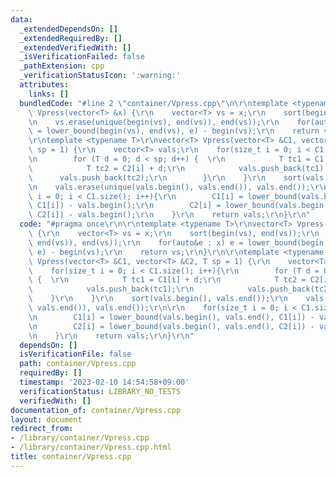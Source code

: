 ```yaml
---
data:
  _extendedDependsOn: []
  _extendedRequiredBy: []
  _extendedVerifiedWith: []
  _isVerificationFailed: false
  _pathExtension: cpp
  _verificationStatusIcon: ':warning:'
  attributes:
    links: []
  bundledCode: "#line 2 \"container/Vpress.cpp\"\n\r\ntemplate <typename T>\r\nvector<T>\
    \ Vpress(vector<T> &x) {\r\n    vector<T> vs = x;\r\n    sort(begin(vs), end(vs));\r\
    \n    vs.erase(unique(begin(vs), end(vs)), end(vs));\r\n    for(auto&e : x) e\
    \ = lower_bound(begin(vs), end(vs), e) - begin(vs);\r\n    return vs;\r\n}\r\n\
    \r\ntemplate <typename T>\r\nvector<T> Vpress(vector<T> &C1, vector<T> &C2, T\
    \ sp = 1) {\r\n    vector<T> vals;\r\n    for(size_t i = 0; i < C1.size(); i++){\r\
    \n        for (T d = 0; d < sp; d++) {  \r\n            T tc1 = C1[i] + d;\r\n\
    \            T tc2 = C2[i] + d;\r\n            vals.push_back(tc1);\r\n      \
    \      vals.push_back(tc2);\r\n        }\r\n    }\r\n    sort(vals.begin(), vals.end());\r\
    \n    vals.erase(unique(vals.begin(), vals.end()), vals.end());\r\n\r\n    for(size_t\
    \ i = 0; i < C1.size(); i++){\r\n        C1[i] = lower_bound(vals.begin(), vals.end(),\
    \ C1[i]) - vals.begin();\r\n        C2[i] = lower_bound(vals.begin(), vals.end(),\
    \ C2[i]) - vals.begin();\r\n    }\r\n    return vals;\r\n}\r\n"
  code: "#pragma once\r\n\r\ntemplate <typename T>\r\nvector<T> Vpress(vector<T> &x)\
    \ {\r\n    vector<T> vs = x;\r\n    sort(begin(vs), end(vs));\r\n    vs.erase(unique(begin(vs),\
    \ end(vs)), end(vs));\r\n    for(auto&e : x) e = lower_bound(begin(vs), end(vs),\
    \ e) - begin(vs);\r\n    return vs;\r\n}\r\n\r\ntemplate <typename T>\r\nvector<T>\
    \ Vpress(vector<T> &C1, vector<T> &C2, T sp = 1) {\r\n    vector<T> vals;\r\n\
    \    for(size_t i = 0; i < C1.size(); i++){\r\n        for (T d = 0; d < sp; d++)\
    \ {  \r\n            T tc1 = C1[i] + d;\r\n            T tc2 = C2[i] + d;\r\n\
    \            vals.push_back(tc1);\r\n            vals.push_back(tc2);\r\n    \
    \    }\r\n    }\r\n    sort(vals.begin(), vals.end());\r\n    vals.erase(unique(vals.begin(),\
    \ vals.end()), vals.end());\r\n\r\n    for(size_t i = 0; i < C1.size(); i++){\r\
    \n        C1[i] = lower_bound(vals.begin(), vals.end(), C1[i]) - vals.begin();\r\
    \n        C2[i] = lower_bound(vals.begin(), vals.end(), C2[i]) - vals.begin();\r\
    \n    }\r\n    return vals;\r\n}\r\n"
  dependsOn: []
  isVerificationFile: false
  path: container/Vpress.cpp
  requiredBy: []
  timestamp: '2023-02-10 14:54:58+09:00'
  verificationStatus: LIBRARY_NO_TESTS
  verifiedWith: []
documentation_of: container/Vpress.cpp
layout: document
redirect_from:
- /library/container/Vpress.cpp
- /library/container/Vpress.cpp.html
title: container/Vpress.cpp
---
```

